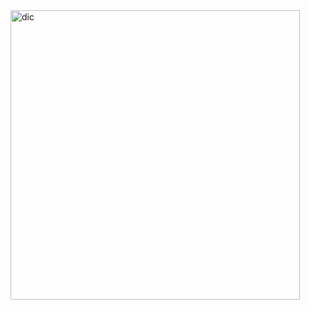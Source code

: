 <img width="463" alt="dic" src="https://github.com/SobanWaheed778/AI-Dictionary/assets/144524763/40790b7b-671e-442d-8fb1-05e500e3a053">
